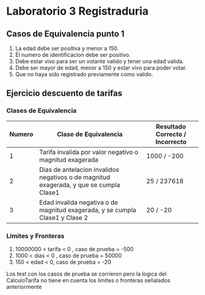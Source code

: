 # Laboratorio 3 Registraduria

## Casos de Equivalencia punto 1

1. La edad debe ser positiva y menor a 150.
2. El numero de identificacion debe ser positivo.
3. Debe estar vivo para ser un votante valido y tener una edad valida.
4. Debe ser mayor de edad, menor a 150 y estar vivo para poder votar.
5. Que no haya sido registrado previamente como valido.

## Ejercicio descuento de tarifas

### Clases de Equivalencia 
| Numero | Clase de Equivalencia | Resultado Correcto / Incorrecto |
| --- | --- | --- |
| 1 | Tarifa invalida por valor negativo o magnitud exagerada | 1000 / -200 |
| 2 | Dias de antelacion invalidos negativos o de magnitud exagerada, y que se cumpla Clase1 | 25 / 237618 |
| 3 | Edad invalida negativa o de magnitud exagerada, y se cumpla Clase1 y Clase 2 | 20 / -20 |

### Limites y Fronteras 

1. 10000000 < tarifa < 0 , caso de prueba = -500 
2. 1000 < dias < 0 , caso de prueba = 50000
3. 150 < edad < 0, caso de prueba = -20

Los test con los casos de prueba se corrieron pero la logica del CalculoTarifa no tiene en cuenta los limites o fronteras señalados anteriormente 
